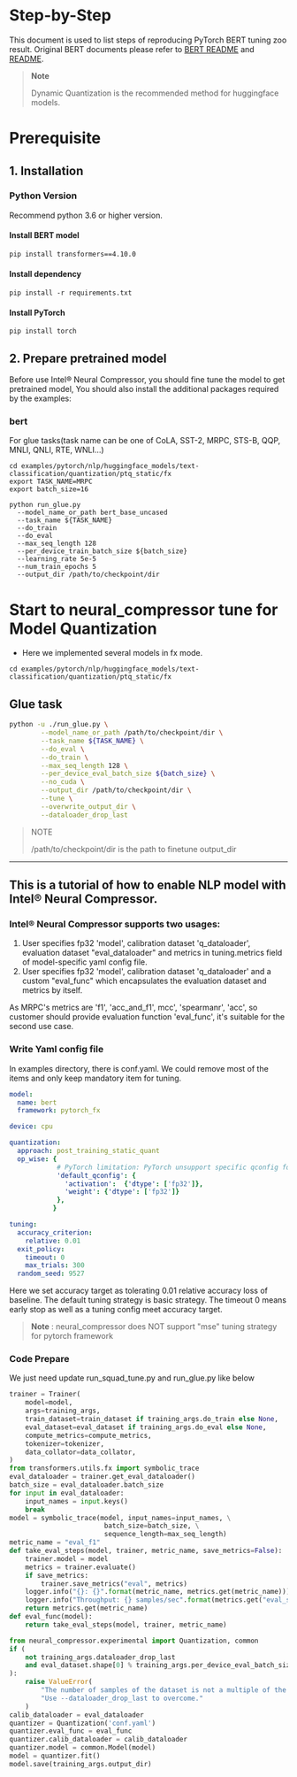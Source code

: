 Step-by-Step
============

This document is used to list steps of reproducing PyTorch BERT tuning zoo result.
Original BERT documents please refer to [BERT README](../../../../common/README.md) and [README](../../../../common/examples/text-classification/README.md).

> **Note**
>
> Dynamic Quantization is the recommended method for huggingface models. 

# Prerequisite

## 1. Installation

### Python Version

Recommend python 3.6 or higher version.

#### Install BERT model

```bash
pip install transformers==4.10.0
```

#### Install dependency

```shell
pip install -r requirements.txt
```

#### Install PyTorch
```shell
pip install torch
```

## 2. Prepare pretrained model

Before use Intel® Neural Compressor, you should fine tune the model to get pretrained model, You should also install the additional packages required by the examples:

### bert
For glue tasks(task name can be one of CoLA, SST-2, MRPC, STS-B, QQP, MNLI, QNLI, RTE, WNLI...)

```shell
cd examples/pytorch/nlp/huggingface_models/text-classification/quantization/ptq_static/fx
export TASK_NAME=MRPC
export batch_size=16

python run_glue.py 
  --model_name_or_path bert_base_uncased
  --task_name ${TASK_NAME}
  --do_train
  --do_eval
  --max_seq_length 128
  --per_device_train_batch_size ${batch_size}
  --learning_rate 5e-5
  --num_train_epochs 5
  --output_dir /path/to/checkpoint/dir
```

# Start to neural_compressor tune for Model Quantization
 - Here we implemented several models in fx mode.
```shell
cd examples/pytorch/nlp/huggingface_models/text-classification/quantization/ptq_static/fx
```
## Glue task

```bash
python -u ./run_glue.py \
        --model_name_or_path /path/to/checkpoint/dir \
        --task_name ${TASK_NAME} \
        --do_eval \
        --do_train \
        --max_seq_length 128 \
        --per_device_eval_batch_size ${batch_size} \
        --no_cuda \
        --output_dir /path/to/checkpoint/dir \
        --tune \
        --overwrite_output_dir \
        --dataloader_drop_last
```
> NOTE
>
> /path/to/checkpoint/dir is the path to finetune output_dir 


---------------------

## This is a tutorial of how to enable NLP model with Intel® Neural Compressor.


### Intel® Neural Compressor supports two usages:

1. User specifies fp32 'model', calibration dataset 'q_dataloader', evaluation dataset "eval_dataloader" and metrics in tuning.metrics field of model-specific yaml config file.
2. User specifies fp32 'model', calibration dataset 'q_dataloader' and a custom "eval_func" which encapsulates the evaluation dataset and metrics by itself.

As MRPC's metrics are 'f1', 'acc_and_f1', mcc', 'spearmanr', 'acc', so customer should provide evaluation function 'eval_func', it's suitable for the second use case.

### Write Yaml config file

In examples directory, there is conf.yaml. We could remove most of the items and only keep mandatory item for tuning.

```yaml
model:
  name: bert
  framework: pytorch_fx

device: cpu

quantization:
  approach: post_training_static_quant
  op_wise: {
            # PyTorch limitation: PyTorch unsupport specific qconfig for function when version <=1.10, will remove furture.
            'default_qconfig': {
              'activation':  {'dtype': ['fp32']},
              'weight': {'dtype': ['fp32']}
            },
           }

tuning:
  accuracy_criterion:
    relative: 0.01
  exit_policy:
    timeout: 0
    max_trials: 300
  random_seed: 9527
```

Here we set accuracy target as tolerating 0.01 relative accuracy loss of baseline. The default tuning strategy is basic strategy. The timeout 0 means early stop as well as a tuning config meet accuracy target.

> **Note** : neural_compressor does NOT support "mse" tuning strategy for pytorch framework

### Code Prepare

We just need update run_squad_tune.py and run_glue.py like below

```python
trainer = Trainer(
    model=model,
    args=training_args,
    train_dataset=train_dataset if training_args.do_train else None,
    eval_dataset=eval_dataset if training_args.do_eval else None,
    compute_metrics=compute_metrics,
    tokenizer=tokenizer,
    data_collator=data_collator,
)
from transformers.utils.fx import symbolic_trace
eval_dataloader = trainer.get_eval_dataloader()
batch_size = eval_dataloader.batch_size
for input in eval_dataloader:
    input_names = input.keys()
    break
model = symbolic_trace(model, input_names=input_names, \
                        batch_size=batch_size, \
                        sequence_length=max_seq_length)
metric_name = "eval_f1"
def take_eval_steps(model, trainer, metric_name, save_metrics=False):
    trainer.model = model
    metrics = trainer.evaluate()
    if save_metrics:
        trainer.save_metrics("eval", metrics)
    logger.info("{}: {}".format(metric_name, metrics.get(metric_name)))
    logger.info("Throughput: {} samples/sec".format(metrics.get("eval_samples_per_second")))
    return metrics.get(metric_name)
def eval_func(model):
    return take_eval_steps(model, trainer, metric_name)

from neural_compressor.experimental import Quantization, common
if (
    not training_args.dataloader_drop_last
    and eval_dataset.shape[0] % training_args.per_device_eval_batch_size != 0
):
    raise ValueError(
        "The number of samples of the dataset is not a multiple of the batch size."
        "Use --dataloader_drop_last to overcome."
    )
calib_dataloader = eval_dataloader
quantizer = Quantization('conf.yaml')
quantizer.eval_func = eval_func
quantizer.calib_dataloader = calib_dataloader
quantizer.model = common.Model(model)
model = quantizer.fit()
model.save(training_args.output_dir)
```
